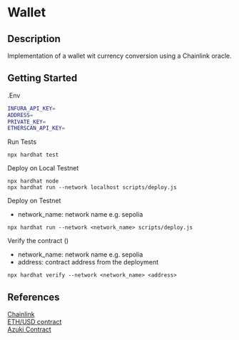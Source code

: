 # Wallet
## Description
Implementation of a wallet wit currency conversion using a Chainlink oracle.

## Getting Started
.Env
```bash 
INFURA_API_KEY=
ADDRESS=
PRIVATE_KEY=
ETHERSCAN_API_KEY=
```

Run Tests
```shell
npx hardhat test
```

Deploy on Local Testnet
```shell 
npx hardhat node
npx hardhat run --network localhost scripts/deploy.js
```

Deploy on Testnet
- network_name: network name e.g. sepolia

```shell
npx hardhat run --network <network_name> scripts/deploy.js 
```

Verify the contract ()
- network_name: network name e.g. sepolia
- address: contract address from the deployment

``` shell
npx hardhat verify --network <network_name> <address>
```

## References 
[Chainlink](https://chain.link)  
[ETH/USD contract](https://data.chain.link/ethereum/mainnet/crypto-usd/eth-usd)  
[Azuki Contract](https://data.chain.link/ethereum/mainnet/nft-floor-prices/coinbase-azuki-floor-price-eth)